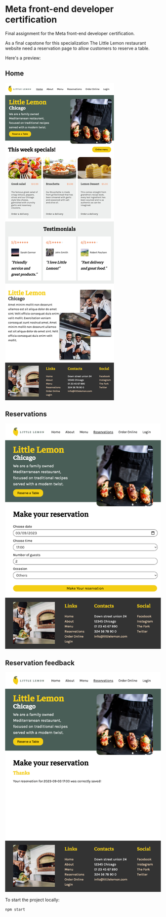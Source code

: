 # Meta front-end developer certification

Final assignment for the Meta front-end developer certification.

As a final capstone for this specialization The Little Lemon restaurant website need a reservation page to allow customers to reserve a table.

Here's a preview:

## Home

![image](./screenshots/ll_home.png)

## Reservations

![image](./screenshots/ll_reservations.png)

## Reservation feedback

![image](./screenshots/ll_reservation_feedback.png)

To start the project locally:

```
npm start
```